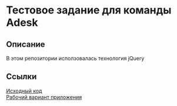 # Тестовое задание для команды Adesk  
## Описание
В этом репозитории исползовалась технология jQuery  
## Ссылки
[Исходный код](https://github.com/andrabra/adesk_test_jquery)  
[Рабочий вариант приложения](https://andrabra.github.io/adesk_test_jquery/)